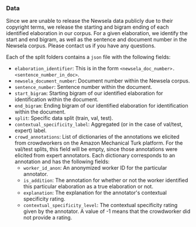 ### Data

Since we are unable to release the Newsela data publicly due to their copyright terms, we release the starting and bigram ending of each identified elaboration in our corpus. For a given elaboration, we identify the start and end bigram, as well as the sentence and document number in the Newsela corpus. Please contact us if you have any questions. 

Each of the split folders contains a `json` file with the following fields:

+ `elaboration_identifier`: This is in the form `<newsela_doc_number>.<sentence_number_in_doc>`. <br>
+ `newsela_document_number`: Document number within the Newsela corpus. <br>
+ `sentence_number`: Sentence number within the document.
+ `start_bigram`: Starting bigram of our identified elaboration for identification within the document. <br>
+ `end_bigram`: Ending bigram of our identified elaboration for identification within the document. <br>
+ `split`: Specific data split (train, val, test). <br>
+ `contextual_specificity_label`: Aggregated (or in the case of val/test, expert) label. <br>
+ `crowd_annotations`: List of dictionaries of the annotations we elicited from crowdworkers on the Amazon Mechanical Turk platform. For the val/test splits, this field will be empty, since those annotations were elicited from expert annotators. Each dictionary corresponds to an annotation and has the following fields: 
  	+ `worker_id_anon`: An anonymized worker ID for the particular annotator. <br>
  	+ `is_addition`: The annotation for whether or not the worker identified this particular elaboration as a true elaboration or not. <br>
  	+ `explanation`: The explanation for the annotator's contextual specificity rating. <br>
  	+ `contextual_specificity_level`: The contextual specificity rating given by the annotator. A value of -1 means that the crowdworker did not provide a rating. <br>
